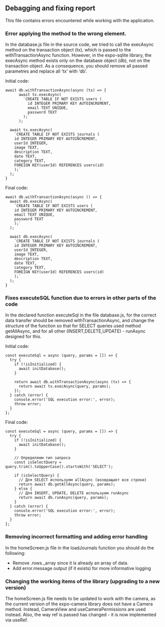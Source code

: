 ## Debagging and fixing report
This file contains errors encountered while working with the application.


### Error applying the method to the wrong element.
In the database.js file in the source code, we tried to call the execAsync method on the transaction object (tx), which is passed to the withTransactionAsync function. However, in the expo-sqlite library, the execAsync method exists only on the database object (db), not on the transaction object. As a consequence, you should remove all passed parametres and replace all ‘tx’ with ‘db’.


Initial code:
```
await db.withTransactionAsync(async (tx) => {
      await tx.execAsync(
        `CREATE TABLE IF NOT EXISTS users (
          id INTEGER PRIMARY KEY AUTOINCREMENT, 
          email TEXT UNIQUE, 
          password TEXT
        );`
      );
      
  await tx.execAsync(
    `CREATE TABLE IF NOT EXISTS journals (
    id INTEGER PRIMARY KEY AUTOINCREMENT, 
    userId INTEGER, 
    image TEXT, 
    description TEXT, 
    date TEXT, 
    category TEXT, 
    FOREIGN KEY(userId) REFERENCES users(id)
    );`
  );
}
```


Final code:
```
await db.withTransactionAsync(async () => {
  await db.execAsync(
    `CREATE TABLE IF NOT EXISTS users (
    id INTEGER PRIMARY KEY AUTOINCREMENT, 
    email TEXT UNIQUE, 
    password TEXT
    );`
  );
    
  await db.execAsync(
    `CREATE TABLE IF NOT EXISTS journals (
    id INTEGER PRIMARY KEY AUTOINCREMENT, 
    userId INTEGER, 
    image TEXT, 
    description TEXT, 
    date TEXT, 
    category TEXT, 
    FOREIGN KEY(userId) REFERENCES users(id)
    );`
  );
}
```

### Fixes executeSQL function due to errors in other parts of the code
In the declared function executeSql in the file database.js, for the correct data transfer should be removed withTransactionAsync, and change the structure of the function so that for SELECT queries used method getAllAsync, and for all other (INSERT,DELETE,UPDATE) - runAsync designed for this.

Initial code:
```
const executeSql = async (query, params = []) => {
  try {
    if (!isInitialized) {
      await initDatabase();
    }
    
    return await db.withTransactionAsync(async (tx) => {
      return await tx.execAsync(query, params);
    });
  } catch (error) {
    console.error('SQL execution error:', error);
    throw error;
  }
};
```


Final code:
```
const executeSql = async (query, params = []) => {
  try {
    if (!isInitialized) {
      await initDatabase();
    }

    // Определяем тип запроса
    const isSelectQuery = query.trim().toUpperCase().startsWith('SELECT');

    if (isSelectQuery) {
      // Для SELECT используем allAsync (возвращает все строки)
      return await db.getAllAsync(query, params);
    } else {
      // Для INSERT, UPDATE, DELETE используем runAsync
      return await db.runAsync(query, params);
    }
  } catch (error) {
    console.error('SQL execution error:', error);
    throw error;
  }
};
```

### Removing incorrect formatting and adding error handling

In the homeScreen.js file in the loadJournals function you should do the following:
- Remove .rows._array since it is already an array of data.
- Add error.message output (if it exists) for more informative logging

### Changing the working items of the library (upgrading to a new version)
The homeScreen.js file needs to be updated to work with the camera, as the current version of the expo-camera library does not have a Camera method. Instead, CameraView and useCameraPermissions are used instead. Also, the way ref is passed has changed - it is now implemented via useRef.

